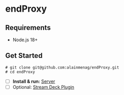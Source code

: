 # endProxy

## Requirements
- Node.js 18+

## Get Started

```
# git clone git@github.com:alainmenag/endProxy.git
# cd endProxy
```

- [ ] **Install & run:** [Server](server)
- [ ] Optional: [Stream Deck Plugin](plugin-streamdeck)